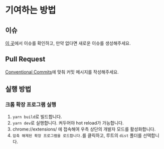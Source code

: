 # 기여하는 방법

## 이슈

[이 곳](https://github.com/kangju2000/gachon-tools/issues)에서 이슈를 확인하고, 만약 없다면 새로운 이슈를 생성해주세요.

## Pull Request

[Conventional Commits](https://www.conventionalcommits.org/en/v1.0.0/)에 맞춰 커밋 메시지를 작성해주세요.

## 실행 방법

### 크롬 확장 프로그램 실행

1. `yarn build`로 빌드합니다.
2. `yarn dev`로 실행합니다. 켜두어야 hot reload가 가능합니다.
3. chrome://extensions/ 에 접속해여 우측 상단의 개발자 모드를 활성화합니다.
4. `압축 해제된 확장 프로그램을 로드합니다.`를 클릭하고, 루트의 `dist` 폴더를 선택합니다.
